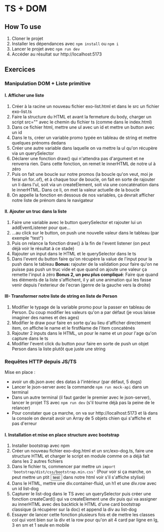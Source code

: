 # TS + DOM

## How To use
1. Cloner le projet
2. Installer les dépendances avec `npm install` ou `npm i`
3. Lancer le projet avec `npm run dev`
4. Accéder au résultat sur http://localhost:5173

## Exercices
### Manipulation DOM + Liste primitive
#### I. Afficher une liste
1. Créer à la racine un nouveau fichier exo-list.html et dans le src un fichier exo-list.ts
2. Faire la structure du HTML et avant la fermeture du body, charger un script src="" avec le chemin du fichier ts (comme dans le index.html)
3. Dans ce fichier html, mettre une ul avec un id et mettre un button avec un id
4. Dans le ts, créer un variable promo typée en tableau de string et mettre quelques prénoms dedans
5. Créer une autre variable dans laquelle on va mettre la ul qu'on récupère via un querySelector
6. Déclarer une fonction draw() qui n'attendra pas d'argument et ne renverra rien. Dans cette fonction, on remet le innerHTML de notre ul à zéro
7. Puis on fait une boucle sur notre promos (la boucle qu'on veut, moi je ferai un for..of), et à chaque tour de boucle, on fait en sorte de rajouter un li dans l'ul, soit via un createElement, soit via une concaténation dans le innerHTML. Dans ce li, on met la valeur actuelle de la boucle
8. On appelle la fonction en dessous de nos variables, ça devrait afficher notre liste de prénom dans le navigateur
#### II. Ajouter un truc dans la liste
1. Faire une variable avec le button querySelector et rajouter lui un addEventListener pour que...
2. ...au click sur le button, on push une nouvelle valeur dans le tableau (par exemple "test")
3. Puis on relance la fonction draw() à la fin de l'event listener (on peut déjà voir le résultat à ce stade)
4. Rajouter un input dans le HTML et le querySelector dans le ts
5. Dans l'event du button faire qu'on récupère la value de l'input pour la push dans le tableau
**Bonus:** rajouter de la validation pour faire qu'on ne puisse pas push un truc vide et que quand on ajoute une valeur ça remette l'input à zéro
**Bonus 2, un peu plus compliqué**: Faire que quand les éléments de la liste s'affichent, il y ait une animation qui les fasse venir depuis l'exterieur de l'ecran (genre de la gauche vers la droite)

#### III- Transformer notre liste de string en liste de Person
1. Modifier le typage de la variable promo pour la passer en tableau de Person. Du coup modifier les valeurs qu'on a par défaut (je vous laisse imaginer des names et des ages)
2. Modifier le draw pour faire en sorte qu'au lieu d'afficher directement item, on affiche le name et le firstName de l'item concaténés
3. Rajouter 2 inputs dans le HTML, un pour le name et un pour l'age qu'on capture dans le ts
4. Modifier l'event click du button pour faire en sorte de push un objet Person dans la liste plutôt que juste une string

### Requêtes HTTP depuis JS/TS
Mise en place : 
* avoir un db.json avec des datas à l'intérieur (par défaut, 5 dogs)
* Lancer le json-server avec la commande `npm run mock-api` dans un terminal
* Dans un autre terminal (il faut garder le premier avec le json-server), lancer le projet TS avec `npm run dev` (s'il tourne déjà pas la peine de le relancer)
* Pour constater que ça marche, on va sur http://localhost:5173 et là dans la console on devrait avoir un Array de 5 objets chien qui s'affiche et pas d'erreur

#### I. Installation et mise en place structure avec bootstrap
1. Installer bootstrap avec npm
2. Créer un nouveau fichier exo-dog.html et un src/exo-dog.ts, faire une structure HTML et charger le script en module comme on a déjà fait dans les 2 autres fichiers
3. Dans le fichier ts, commencer par mettre un `import 'bootstrap/dist/css/bootstrap.min.css'` (Pour voir si ça marche, on peut mettre un ptit <button class="btn btn-primary">test</button> dans notre html voir s'il s'affiche stylisé)
4. Dans le HTML, mettre une div.container-fluid, un h1 et une div.row avec un id list-dog
5. Capturer le list-dog dans le TS avec un querySelector puis créer une fonction createCard() qui va createElement une div puis qui va assigner au innerHTML avec des backtick le HTML d'une card bootstrap classique (à récupérer sur la doc) et append la div au list-dog
6. Essayer de lancer cette fonction plusieurs fois et de mettre les classes col qui vont bien sur la div et la row pour qu'on ait 4 card par ligne en lg, 3 en sm et 1 seule en mobile